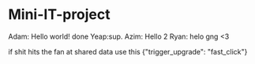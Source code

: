 # Mini-IT-project

Adam: Hello world! done
Yeap:sup.
Azim: Hello 2
Ryan: helo gng <3


if shit hits the fan at shared data use this {"trigger_upgrade": "fast_click"}